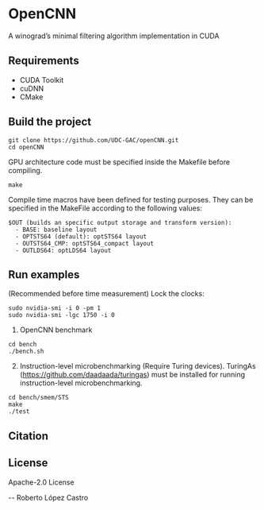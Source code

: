 # OpenCNN
A winograd’s minimal filtering algorithm implementation in CUDA
## Requirements
 - CUDA Toolkit
 - cuDNN
 - CMake

## Build the project
```
git clone https://github.com/UDC-GAC/openCNN.git
cd openCNN
```
GPU architecture code must be specified inside the Makefile before compiling.

```
make
```

Compile time macros have been defined for testing purposes. They can be specified in the MakeFile according to the following values:
```
$OUT (builds an specific output storage and transform version):
  - BASE: baseline layout
  - OPTSTS64 (default): optSTS64 layout
  - OUTSTS64_CMP: optSTS64_compact layout
  - OUTLDS64: optLDS64 layout
```
## Run examples
(Recommended before time measurement) Lock the clocks:
```
sudo nvidia-smi -i 0 -pm 1
sudo nvidia-smi -lgc 1750 -i 0
```
1. OpenCNN benchmark
```
cd bench
./bench.sh
```
2. Instruction-level microbenchmarking (Require Turing devices). TuringAs (https://github.com/daadaada/turingas) must be installed for running instruction-level microbenchmarking.
```
cd bench/smem/STS
make
./test
```

## Citation

## License
Apache-2.0 License

-- Roberto López Castro
